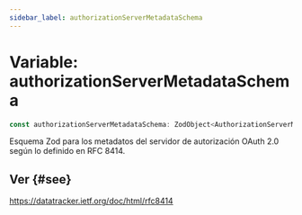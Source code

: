 ```yaml
---
sidebar_label: authorizationServerMetadataSchema
---
```


# Variable: authorizationServerMetadataSchema

```ts
const authorizationServerMetadataSchema: ZodObject<AuthorizationServerMetadata>;
```

Esquema Zod para los metadatos del servidor de autorización OAuth 2.0 según lo definido en RFC 8414.

## Ver {#see}

https://datatracker.ietf.org/doc/html/rfc8414